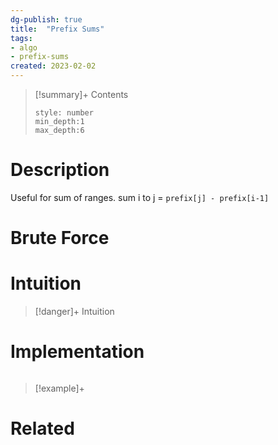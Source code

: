 ```yaml
---
dg-publish: true
title:  "Prefix Sums"
tags:
- algo
- prefix-sums
created: 2023-02-02
---
```


>[!summary]+ Contents
>```toc
>style: number
>min_depth:1
>max_depth:6
>```

# Description
Useful for sum of ranges.
sum i to j = `prefix[j] - prefix[i-1]`

# Brute Force
# Intuition

>[!danger]+ Intuition

# Implementation
```python

```

>[!example]+ 


# Related
